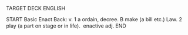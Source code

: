 TARGET DECK
ENGLISH

START
Basic
Enact
Back: v. 1 a ordain, decree. B make (a bill etc.) Law. 2 play (a part on stage or in life).  enactive adj.
END
